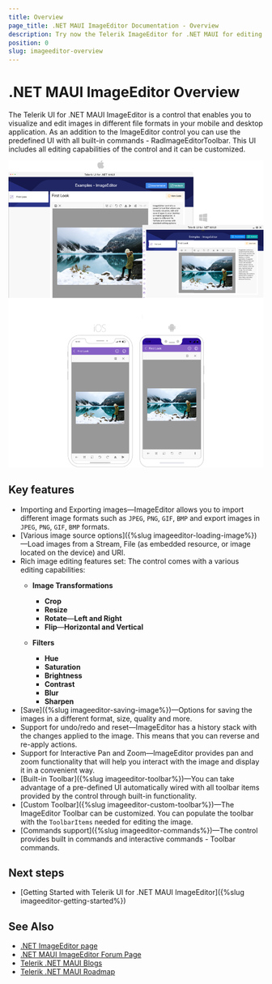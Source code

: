 ```yaml
---
title: Overview
page_title: .NET MAUI ImageEditor Documentation - Overview
description: Try now the Telerik ImageEditor for .NET MAUI for editing and saving images in your mobile and desktop applications.
position: 0
slug: imageeditor-overview
---
```


# .NET MAUI ImageEditor Overview

The Telerik UI for .NET MAUI ImageEditor is a control that enables you to visualize and edit images in different file formats in your mobile and desktop application. As an addition to the ImageEditor control you can use the predefined UI with all built-in commands - RadImageEditorToolbar. This UI includes all editing capabilities of the control and it can be customized.

![.NET MAUI ImageEditor Overview](images/imageeditor-overview.png "ImageEditor Overview")

## Key features

* Importing and Exporting images&mdash;ImageEditor allows you to import different image formats such as `JPEG`, `PNG`, `GIF`, `BMP` and export images in `JPEG`, `PNG`, `GIF`, `BMP` formats.
* [Various image source options]({%slug imageeditor-loading-image%})&mdash;Load images from a Stream, File (as embedded resource, or image located on the device) and URI.
* Rich image editing features set: The control comes with a various editing capabilities: 
	* **Image Transformations**
		* **Crop**
		* **Resize**
		* **Rotate**&mdash;**Left and Right**
		* **Flip**&mdash;**Horizontal and Vertical**
	
	* **Filters**
		* **Hue**
		* **Saturation**
		* **Brightness**
		* **Contrast**
		* **Blur**
		* **Sharpen**
* [Save]({%slug imageeditor-saving-image%})&mdash;Options for saving the images in a different format, size, quality and more.
* Support for undo/redo and reset&mdash;ImageEditor has a history stack with the changes applied to the image. This means that you can reverse and re-apply actions.
* Support for Interactive Pan and Zoom&mdash;ImageEditor provides pan and zoom functionality that will help you interact with the image and display it in a convenient way.
* [Built-in Toolbar]({%slug imageeditor-toolbar%})&mdash;You can take advantage of a pre-defined UI automatically wired with all toolbar items provided by the control through built-in functionality.
* [Custom Toolbar]({%slug imageeditor-custom-toolbar%})&mdash;The ImageEditor Toolbar can be customized. You can populate the toolbar with the `ToolbarItems` needed for editing the image.
* [Commands support]({%slug imageeditor-commands%})&mdash;The control provides built in commands and interactive commands - Toolbar commands.

## Next steps

- [Getting Started with Telerik UI for .NET MAUI ImageEditor]({%slug imageeditor-getting-started%})

## See Also

- [.NET ImageEditor page](https://www.telerik.com/maui-ui/imageeditor)
- [.NET MAUI ImageEditor Forum Page](https://www.telerik.com/forums/maui?tagId=1781)
- [Telerik .NET MAUI Blogs](https://www.telerik.com/blogs/mobile-net-maui)
- [Telerik .NET MAUI Roadmap](https://www.telerik.com/support/whats-new/maui-ui/roadmap)
